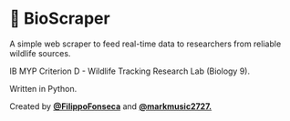 # 🦈 BioScraper

A simple web scraper to feed real-time data to researchers from reliable wildlife sources. 

IB MYP Criterion D -  Wildlife Tracking Research Lab (Biology 9).

Written in Python.

Created by [**@FilippoFonseca**](https://https://www.twitter.com/FilippoFonseca) and [**@markmusic2727.**](https://www.twitter.com/markmusic2727)
